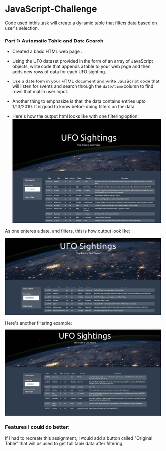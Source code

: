 # JavaScript-Challenge
Code used inthis task will create a dynamic table that filters data based on user's selection. 
### Part 1: Automatic Table and Date Search 

* Created a basic HTML web page .

* Using the UFO dataset provided in the form of an array of JavaScript objects, write code that appends a table to your web page and then adds new rows of data for each UFO sighting.

* Use a date form in your HTML document and write JavaScript code that will listen for events and search through the `date/time` column to find rows that match user input.

* Another thing to emphasize is that, the data contains entries upto 1/13/2010. It is good to know before doing filters on the data.

* Here's how the output html looks like with one filtering option:
![resulted output](UFO-Level-1/static/images/output.png)

As one enteres a date, and filters, this is how output look like:

![resulted output](UFO-Level-1/static/images/filter1.png)

Here's another filtering example:

![resulted output](UFO-Level-1/static/images/filter2.png)

### Features I could do better:
If I had to recreate this assignment, I would add a button called "Original Table" that will be used to get full table data after filtering.



